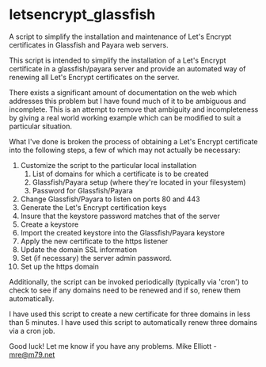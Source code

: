 # letsencrypt_glassfish
A script to simplify the installation and maintenance of Let's Encrypt certificates in Glassfish and Payara web servers.

This script is intended to simplify the installation of a Let's Encrypt certificate in a glassfish/payara server and provide an automated way of renewing all Let's Encrypt certificates on the server.

There exists a significant amount of documentation on the web which addresses this problem but I have found much of it to be ambiguous and incomplete.  This is an attempt to remove that ambiguity and incompleteness by giving a real world working example which can be modified to suit a particular situation.

What I've done is broken the process of obtaining a Let's Encrypt certificate into the following steps, a few of which may not actually be necessary:

1. Customize the script to the particular local installation
   1. List of domains for which a certificate is to be created
   1. Glassfish/Payara setup (where they're located in your filesystem)
   1. Password for Glassfish/Payara
1. Change Glassfish/Payara to listen on ports 80 and 443
1. Generate the Let's Encrypt certification keys
1. Insure that the keystore password matches that of the server
1. Create a keystore
1. Import the created keystore into the Glassfish/Payara keystore
1. Apply the new certificate to the https listener
1. Update the domain SSL information
1. Set (if necessary) the server admin password.
1. Set up the https domain

Additionally, the script can be invoked periodically (typically via 'cron') to check to see if any domains need to be renewed and if so, renew them automatically.

I have used this script to create a new certificate for three domains in less than 5 minutes.  I have used this script to automatically renew three domains via a cron job.

Good luck! Let me know if you have any problems. Mike Elliott - mre@m79.net
